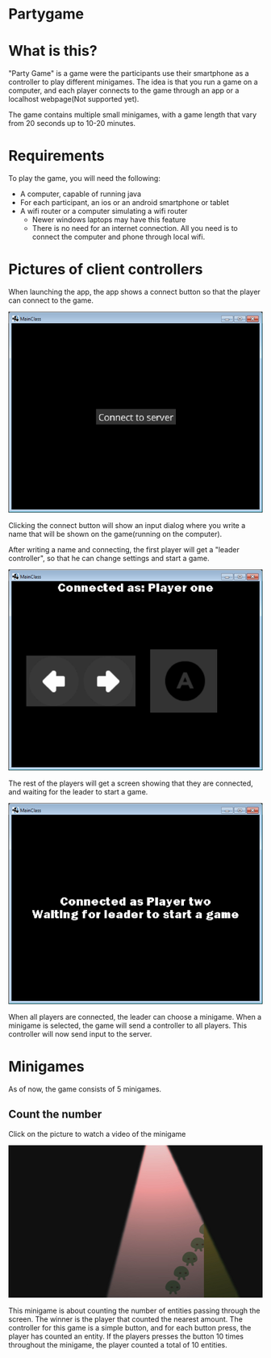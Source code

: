 # Partygame

# What is this?
"Party Game" is a game were the participants use their smartphone as a controller to play different minigames. The idea is that you run a game on a computer, and each player connects to the game through an app or a localhost webpage(Not supported yet).

The game contains multiple small minigames, with a game length that vary from 20 seconds up to 10-20 minutes.

# Requirements
To play the game, you will need the following:
* A computer, capable of running java 
* For each participant, an ios or an android smartphone or tablet
* A wifi router or a computer simulating a wifi router
  * Newer windows laptops may have this feature
  * There is no need for an internet connection. All you need is to connect the computer and phone through local wifi.

  
# Pictures of client controllers
When launching the app, the app shows a connect button so that the player can connect to the game.


![Connect](https://raw.githubusercontent.com/joakimandal/Partygame/master/connect.png)

Clicking the connect button will show an input dialog where you write a name that will be shown on the game(running on the computer).

After writing a name and connecting, the first player will get a "leader controller", so that he can change settings and start a game. 

![Leader controller](https://raw.githubusercontent.com/joakimandal/Partygame/master/leadercontroller.png)

The rest of the players will get a screen showing that they are connected, and waiting for the leader to start a game.

![Connected, not leader](https://raw.githubusercontent.com/joakimandal/Partygame/master/conntectedtwo.png)

When all players are connected, the leader can choose a minigame. When a minigame is selected, the game will send a controller to all players. This controller will now send input to the server.


# Minigames
As of now, the game consists of 5 minigames.

## Count the number
Click on the picture to watch a video of the minigame

[![Count the number video](https://raw.githubusercontent.com/joakimandal/Partygame/master/countthenumber.png)](https://streamable.com/c65zt)

This minigame is about counting the number of entities passing through the screen. The winner is the player that counted the nearest amount.
The controller for this game is a simple button, and for each button press, the player has counted an entity. If the players presses the button 10 times throughout the minigame, the player counted a total of 10 entities.
